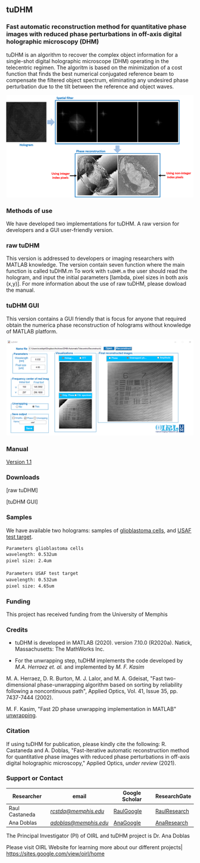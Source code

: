 ## tuDHM
### Fast automatic reconstruction method for quantitative phase images with reduced phase perturbations in off-axis digital holographic microscopy (DHM)

tuDHM is an algorithm to recover the complex object information for a single-shot digital holographic microscope (DHM) operating in the telecentric regimen. The algoritm is based on the minimization of a cost function that finds the best numerical conjugated reference beam to compensate the filtered object spectrum, eliminating any undesired phase perturbation due to the tilt between the reference and object waves. 

<p align="center">
<img src="images/implementation.png" alt="hi" class="inline"/>
</p>


### Methods of use

We have developed two implementations for tuDHM. A raw version for developers and a GUI user-friendly version.

### raw tuDHM 

This version is addressed to developers or imaging researchers with MATLAB knowledge. The version contain seven function where the main function is called tuDHM.m To work with `tuDHM.m` the user should read the hologram, and input the initial parameters [lambda, pixel sizes in both axis (x,y)]. For more information about the use of raw tuDHM, please dowload the manual.


### tuDHM GUI
This version contains a GUI friendly that is focus for anyone that required obtain the numerica phase reconstruction of holograms without knowledge of MATLAB platform. 
<p align="center">
<img src="images/tuDHM_GUI.PNG" alt="hi" class="inline"/>
</p>

### Manual
[Version 1.1](https://drive.google.com/file/d/15XhSz9R1HQYQ7RUuUUGRnO17uYsaBXE5/view?usp=sharing)

### Downloads

[raw tuDHM]


[tuDHM GUI]


### Samples

We have available two holograms: samples of [glioblastoma cells](https://drive.google.com/file/d/1LImiyLWZwMq0-vV7oSU8htI50-COFkGx/view?usp=sharing), and 
[USAF test target](https://drive.google.com/file/d/1pKlpgoJUn06Pd1NKER-GdoZxdE21T_kk/view?usp=sharing).


```markdown
Parameters glioblastoma cells
wavelength: 0.532um
pixel size: 2.4um

Parameters USAF test target
wavelength: 0.532um
pixel size: 4.65um
```

### Funding
This project has received funding from the University of Memphis


### Credits
* tuDHM is developed in MATLAB (2020). version 7.10.0 (R2020a). Natick, Massachusetts: The MathWorks Inc.

* For the unwrapping step, tuDHM implements the code developed by *M.A. Herraez et. al.* and implemented by *M. F. Kasim*

M. A. Herraez, D. R. Burton, M. J. Lalor, and M. A. Gdeisat, "Fast two-dimensional phase-unwrapping algorithm based on sorting by reliability following a noncontinuous path", Applied Optics, Vol. 41, Issue 35, pp. 7437-7444 (2002).  

M. F. Kasim, "Fast 2D phase unwrapping implementation in MATLAB" [unwrapping](https://github.com/mfkasim91/unwrap_phase/).  


### Citation
If using tuDHM for publication, please kindly cite the following: R. Castaneda and A. Doblas, "Fast-iterative automatic reconstruction method for quantitative phase images with reduced phase perturbations in off-axis digital holographic microscopy," Applied Optics, _under review_ (2021).


### Support or Contact

| Researcher  | email | Google Scholar | ResearchGate |
| ------------- | ------------- |-------------| -------------|
| Raul Castaneda | *rcstdq@memphis.edu* | [RaulGoogle](https://scholar.google.com/citations?user=RBtkL1oAAAAJ&hl=en) | [RaulResearch](https://www.researchgate.net/profile/Raul_Castaneda_Quintero)
| Ana Doblas| *adoblas@memphis.edu* | [AnaGoogle](https://scholar.google.es/citations?user=PvvDEMYAAAAJ&hl=en) | [AnaResearch](https://www.researchgate.net/profile/Ana_Doblas2) 

The Principal Investigator (PI) of OIRL and tuDHM project is Dr. Ana Doblas 

Please visit OIRL Website for learning more about our different projects| https://sites.google.com/view/oirl/home
